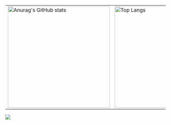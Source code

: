 <table>
  <tr>
    <td valign="top">
      <a href="https://github.com/anuraghazra/github-readme-stats">
        <img src="https://github-readme-stats.vercel.app/api?username=moruraQ&show_icons=true&theme=radical" alt="Anurag's GitHub stats" width="320"/>
      </a>
    </td>
    <td valign="top">
      <a href="https://github.com/anuraghazra/github-readme-stats">
        <img src="https://github-readme-stats.vercel.app/api/top-langs/?username=moruraQ&layout=compact&theme=vision-friendly-dark" alt="Top Langs" width="320"/>
      </a>
    </td>
  </tr>
</table>

<a href="mailto:942park@gmail.com"><img src="https://img.shields.io/badge/Gmail-EA4335?style=for-the-badge&logo=Gmail&logoColor=white"></a>
